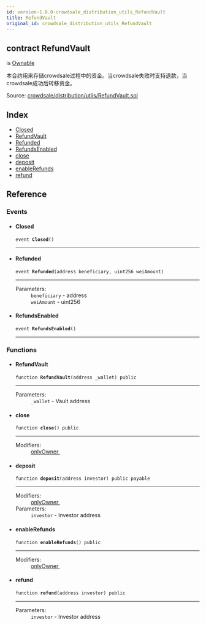 ```yaml
---
id: version-1.8.0-crowdsale_distribution_utils_RefundVault
title: RefundVault
original_id: crowdsale_distribution_utils_RefundVault
---
```


<div class="contract-doc"><div class="contract"><h2 class="contract-header"><span class="contract-kind">contract</span> RefundVault</h2><p class="base-contracts"><span>is</span> <a href="ownership_Ownable.html">Ownable</a></p><p class="description">本合约用来存储crowdsale过程中的资金。当crowdsale失败时支持退款，当crowdsale成功后转移资金。</p><div class="source">Source: <a href="https://github.com/OpenZeppelin/zeppelin-solidity/blob/v1.8.0/contracts/crowdsale/distribution/utils/RefundVault.sol" target="_blank">crowdsale/distribution/utils/RefundVault.sol</a></div></div><div class="index"><h2>Index</h2><ul><li><a href="crowdsale_distribution_utils_RefundVault.html#Closed">Closed</a></li><li><a href="crowdsale_distribution_utils_RefundVault.html#RefundVault">RefundVault</a></li><li><a href="crowdsale_distribution_utils_RefundVault.html#Refunded">Refunded</a></li><li><a href="crowdsale_distribution_utils_RefundVault.html#RefundsEnabled">RefundsEnabled</a></li><li><a href="crowdsale_distribution_utils_RefundVault.html#close">close</a></li><li><a href="crowdsale_distribution_utils_RefundVault.html#deposit">deposit</a></li><li><a href="crowdsale_distribution_utils_RefundVault.html#enableRefunds">enableRefunds</a></li><li><a href="crowdsale_distribution_utils_RefundVault.html#refund">refund</a></li></ul></div><div class="reference"><h2>Reference</h2><div class="events"><h3>Events</h3><ul><li><div class="item event"><span id="Closed" class="anchor-marker"></span><h4 class="name">Closed</h4><div class="body"><code class="signature">event <strong>Closed</strong><span>() </span></code><hr/></div></div></li><li><div class="item event"><span id="Refunded" class="anchor-marker"></span><h4 class="name">Refunded</h4><div class="body"><code class="signature">event <strong>Refunded</strong><span>(address beneficiary, uint256 weiAmount) </span></code><hr/><dl><dt><span class="label-parameters">Parameters:</span></dt><dd><div><code>beneficiary</code> - address</div><div><code>weiAmount</code> - uint256</div></dd></dl></div></div></li><li><div class="item event"><span id="RefundsEnabled" class="anchor-marker"></span><h4 class="name">RefundsEnabled</h4><div class="body"><code class="signature">event <strong>RefundsEnabled</strong><span>() </span></code><hr/></div></div></li></ul></div><div class="functions"><h3>Functions</h3><ul><li><div class="item function"><span id="RefundVault" class="anchor-marker"></span><h4 class="name">RefundVault</h4><div class="body"><code class="signature">function <strong>RefundVault</strong><span>(address _wallet) </span><span>public </span></code><hr/><dl><dt><span class="label-parameters">Parameters:</span></dt><dd><div><code>_wallet</code> - Vault address</div></dd></dl></div></div></li><li><div class="item function"><span id="close" class="anchor-marker"></span><h4 class="name">close</h4><div class="body"><code class="signature">function <strong>close</strong><span>() </span><span>public </span></code><hr/><dl><dt><span class="label-modifiers">Modifiers:</span></dt><dd><a href="ownership_Ownable.html#onlyOwner">onlyOwner </a></dd></dl></div></div></li><li><div class="item function"><span id="deposit" class="anchor-marker"></span><h4 class="name">deposit</h4><div class="body"><code class="signature">function <strong>deposit</strong><span>(address investor) </span><span>public </span><span>payable </span></code><hr/><dl><dt><span class="label-modifiers">Modifiers:</span></dt><dd><a href="ownership_Ownable.html#onlyOwner">onlyOwner </a></dd><dt><span class="label-parameters">Parameters:</span></dt><dd><div><code>investor</code> - Investor address</div></dd></dl></div></div></li><li><div class="item function"><span id="enableRefunds" class="anchor-marker"></span><h4 class="name">enableRefunds</h4><div class="body"><code class="signature">function <strong>enableRefunds</strong><span>() </span><span>public </span></code><hr/><dl><dt><span class="label-modifiers">Modifiers:</span></dt><dd><a href="ownership_Ownable.html#onlyOwner">onlyOwner </a></dd></dl></div></div></li><li><div class="item function"><span id="refund" class="anchor-marker"></span><h4 class="name">refund</h4><div class="body"><code class="signature">function <strong>refund</strong><span>(address investor) </span><span>public </span></code><hr/><dl><dt><span class="label-parameters">Parameters:</span></dt><dd><div><code>investor</code> - Investor address</div></dd></dl></div></div></li></ul></div></div></div>
